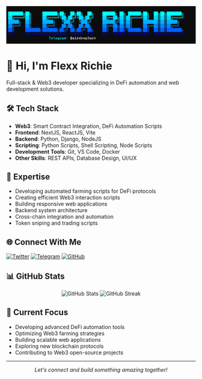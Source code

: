 <div align="center">
  <img src="ss.png" alt="Flexx Richie Banner"/>
</div>

# 👋 Hi, I'm Flexx Richie

Full-stack & Web3 developer specializing in DeFi automation and web development solutions.

## 🛠️ Tech Stack

- **Web3**: Smart Contract Integration, DeFi Automation Scripts
- **Frontend**: NextJS, ReactJS, Vite
- **Backend**: Python, Django, NodeJS
- **Scripting**: Python Scripts, Shell Scripting, Node Scripts
- **Development Tools**: Git, VS Code, Docker
- **Other Skills**: REST APIs, Database Design, UI/UX

## 💪 Expertise

- Developing automated farming scripts for DeFi protocols
- Creating efficient Web3 interaction scripts
- Building responsive web applications
- Backend system architecture
- Cross-chain integration and automation
- Token sniping and trading scripts

## 🌐 Connect With Me

[![Twitter](https://img.shields.io/badge/Twitter-%231DA1F2.svg?style=for-the-badge&logo=Twitter&logoColor=white)](https://twitter.com/FlexxRichie)
[![Telegram](https://img.shields.io/badge/Telegram-2CA5E0?style=for-the-badge&logo=telegram&logoColor=white)](https://t.me/FlexxRichie)
[![GitHub](https://img.shields.io/badge/github-%23121011.svg?style=for-the-badge&logo=github&logoColor=white)](https://github.com/Fl3xxRichie)

## 📊 GitHub Stats

<div align="center">
  <img src="https://github-readme-stats.vercel.app/api?username=Fl3xxRichie&show_icons=true&theme=radical" alt="GitHub Stats" />
  <img src="https://github-readme-streak-stats.herokuapp.com/?user=Fl3xxRichie&theme=radical" alt="GitHub Streak" />
</div>

## 🎯 Current Focus

- Developing advanced DeFi automation tools
- Optimizing Web3 farming strategies
- Building scalable web applications
- Exploring new blockchain protocols
- Contributing to Web3 open-source projects

---

<div align="center">
  <i>Let's connect and build something amazing together!</i>
</div>